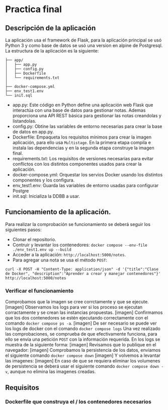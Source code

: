 # Practica final
## Descripción de la aplicación
La aplicación usa el framework de Flask, para la aplicación principal se usó Python 3 y como base de datos se usó una version en alpine de Postgresql.
La estructura de la aplicación es la siguiente: 
```
├── app/
│   ├── app.py
│   ├── config.py
│   ├── Dockerfile
│   └── requirements.txt
│
├── docker-compose.yml
├── env_test1.env
└── init.sql
```
- app.py: Este código en Python define una aplicación web Flask que interactúa con una base de datos para gestionar notas. Ademas proporciona una API REST básica para gestionar las notas creandolas y listandolas.   
- config.py: Obtine las variables de entorno necesarias para crear la base de datos en app.py.
- Dockerfile: Empaqueta los requisitos mínimos para crear la imagen aplicación, para ello usa `Multistage`. En la primera etapa compila e instala las dependencias y en la segunda etapa construye la imagen final. 
- requirements.txt: Los requisitos de versiones necesarias para evitar conflictos con los distintos componentes usados para crear la aplicación.
- docker-compose.yml: Orquestar los servios Docker usando los distintos componentes y los configura.  
- env_test1.env: Guarda las variables de entorno usadas para configurar Postgre
- init.sql: Inicializa la DDBB a usar.
## Funcionamiento de la aplicación.
Para realizar la comprobación se funcionamiento se deberá seguir los siguientes pasos:
- Clonar el repositorio.
- Contruir y levantar los contenedores: `docker compose --env-file ./env_test1.env up --build`
- Acceder a la aplicación: `http://localhost:5000/notes`.
- Para agregar una nota se usa el método `POST`: 
```
curl -X POST -H "Content-Type: application/json" -d '{"title":"Clase de Docker", "description":"Aprender a crear y manejar contenedores"}' http://localhost:5000/notes
``` 
### Verificar el funcionamiento
Comprobamos que la imagen se cree corrctamente y que se ejecute.
[imagen]
Observamos los logs para ver si los proceso se ejecutan corractamente y se crean las instancias propuestas.
[imagen]
Confirmamos que los dos contenedores se estén ejecutando correctamente con el comando `docker compose ps -a`.
[imagen]
De ser necesario se puede ver los logs de docker con el comando `docker compose logs`
Una vez realizado las comprobaciones, se comprueba de que efectivamente funciona, para ello se envía una petición `POST` con la información requerida. En los logs se muestra de la siguiente forma:
[imagen]
Revisamos que lo publique en el navegador:
[imagen]
Comprobamos la persistencia de los datos, enviamos el siguiente comando `docker compose down` 
[imagen]
Y volvemos a levantar las imagenes:
[imagen]
En caso de que se requiera eliminar los volumenes de persistencia se deberá usar el siguiente comando `docker compose down -v`, aunque no elimina las imagenes creadas. 

## Requisitos
### Dockerfile que construya el / los contenedores necesarios
